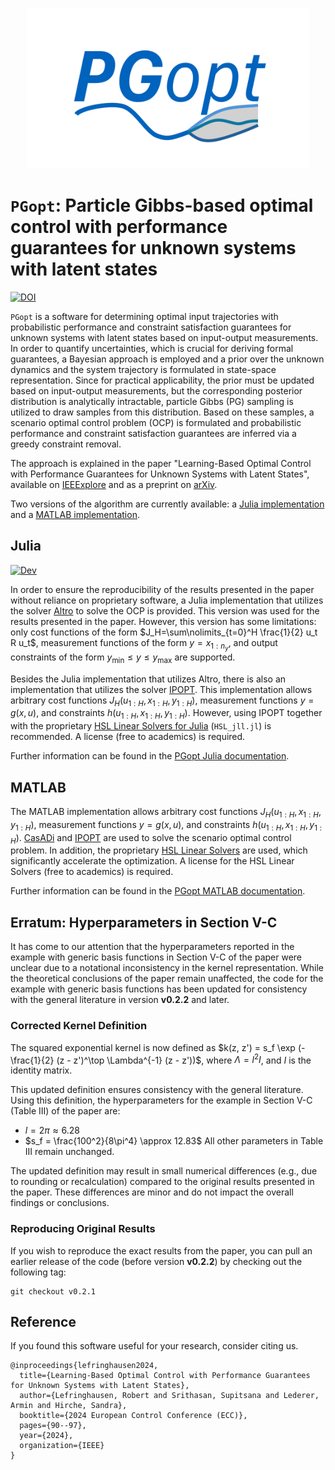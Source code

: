 <p align="center">
<img width="452" height="257" src="PGopt_logo.png">
</p>

# `PGopt`: Particle Gibbs-based optimal control with performance guarantees for unknown systems with latent states
[![DOI](https://zenodo.org/badge/DOI/10.5281/zenodo.13737628.svg)](https://doi.org/10.5281/zenodo.13737628)

`PGopt` is a software for determining optimal input trajectories with probabilistic performance and constraint satisfaction guarantees for unknown systems with latent states based on input-output measurements. In order to quantify uncertainties, which is crucial for deriving formal guarantees, a Bayesian approach is employed and a prior over the unknown dynamics and the system trajectory is formulated in state-space representation. Since for practical applicability, the prior must be updated based on input-output measurements, but the corresponding posterior distribution is analytically intractable, particle Gibbs (PG) sampling is utilized to draw samples from this distribution. Based on these samples, a scenario optimal control problem (OCP) is formulated and probabilistic performance and constraint satisfaction guarantees are inferred via a greedy constraint removal.

The approach is explained in the paper "Learning-Based Optimal Control with Performance Guarantees for Unknown Systems with Latent States", available on [IEEExplore](https://doi.org/10.23919/ECC64448.2024.10590972) and as a preprint on [arXiv](https://arxiv.org/abs/2303.17963).

Two versions of the algorithm are currently available: a [Julia implementation](Julia) and a [MATLAB implementation](MATLAB).

## Julia
[![Dev](https://img.shields.io/badge/docs-stable-blue?logo=Julia&logoColor=white)](https://TUM-ITR.github.io/PGopt)

In order to ensure the reproducibility of the results presented in the paper without reliance on proprietary software, a Julia implementation that utilizes the solver [Altro](https://github.com/RoboticExplorationLab/Altro.jl) to solve the OCP is provided. This version was used for the results presented in the paper. However, this version has some limitations: only cost functions of the form $J_H=\sum\nolimits_{t=0}^H \frac{1}{2} u_t R u_t$, measurement functions of the form $y=x_{1:n_y}$, and output constraints of the form $y_\mathrm{min} \leq y \leq y_\mathrm{max}$ are supported. 

Besides the Julia implementation that utilizes Altro, there is also an implementation that utilizes the solver [IPOPT](https://coin-or.github.io/Ipopt/). This implementation allows arbitrary cost functions $J_H(u_{1:H},x_{1:H},y_{1:H})$, measurement functions $y=g(x,u)$, and constraints $h(u_{1:H},x_{1:H},y_{1:H})$. However, using IPOPT together with the proprietary [HSL Linear Solvers for Julia](https://licences.stfc.ac.uk/product/libhsl) (`HSL_jll.jl`) is recommended. A license (free to academics) is required.

Further information can be found in the [PGopt Julia documentation](Julia/README.md).

## MATLAB
The MATLAB implementation allows arbitrary cost functions $J_H(u_{1:H},x_{1:H},y_{1:H})$, measurement functions $y=g(x,u)$, and constraints $h(u_{1:H},x_{1:H},y_{1:H})$. [CasADi](https://web.casadi.org/) and [IPOPT](https://coin-or.github.io/Ipopt/) are used to solve the scenario optimal control problem. In addition, the proprietary [HSL Linear Solvers](https://licences.stfc.ac.uk/product/coin-hsl) are used, which significantly accelerate the optimization. A license for the HSL Linear Solvers (free to academics) is required. 

Further information can be found in the [PGopt MATLAB documentation](MATLAB/README.md).

## Erratum: Hyperparameters in Section V-C
It has come to our attention that the hyperparameters reported in the example with generic basis functions in Section V-C of the paper were unclear due to a notational inconsistency in the kernel representation. While the theoretical conclusions of the paper remain unaffected, the code for the example with generic basis functions has been updated for consistency with the general literature in version **v0.2.2** and later.

### Corrected Kernel Definition
The squared exponential kernel is now defined as
$k(z, z') = s_f \exp (-\frac{1}{2} (z - z')^\top \Lambda^{-1} (z - z'))$,
where $\Lambda = l^2 I$, and $I$ is the identity matrix. 

This updated definition ensures consistency with the general literature. Using this definition, the hyperparameters for the example in Section V-C (Table III) of the paper are:
* $l = 2\pi \approx 6.28$ 
* $s_f = \frac{100^2}{8\pi^4} \approx 12.83$
All other parameters in Table III remain unchanged. 

The updated definition may result in small numerical differences (e.g., due to rounding or recalculation) compared to the original results presented in the paper. These differences are minor and do not impact the overall findings or conclusions.

### Reproducing Original Results
If you wish to reproduce the exact results from the paper, you can pull an earlier release of the code (before version **v0.2.2**) by checking out the following tag:
```
git checkout v0.2.1
```

## Reference
If you found this software useful for your research, consider citing us.
```
@inproceedings{lefringhausen2024,
  title={Learning-Based Optimal Control with Performance Guarantees for Unknown Systems with Latent States},
  author={Lefringhausen, Robert and Srithasan, Supitsana and Lederer, Armin and Hirche, Sandra},
  booktitle={2024 European Control Conference (ECC)},
  pages={90--97},
  year={2024},
  organization={IEEE}
}
```